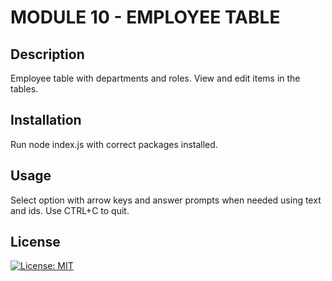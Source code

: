 # MODULE 10 - EMPLOYEE TABLE

## Description
Employee table with departments and roles. View and edit items in the tables.

## Installation
Run node index.js with correct packages installed.

## Usage
Select option with arrow keys and answer prompts when needed using text and ids. Use CTRL+C to quit.

## License

[![License: MIT](https://img.shields.io/badge/License-MIT-yellow.svg)](https://opensource.org/licenses/MIT)
